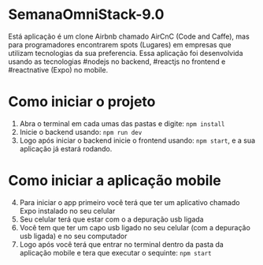 # SemanaOmniStack-9.0
Está aplicação é um clone Airbnb chamado AirCnC (Code and Caffe), mas para programadores encontrarem spots (Lugares) em empresas que utilizam tecnologias da sua preferencia. Essa aplicação foi desenvolvida usando as tecnologias #nodejs no backend, #reactjs no frontend e #reactnative (Expo) no mobile. 

# Como iniciar o projeto
 1. Abra o terminal em cada umas das pastas e digite:  `npm install`
 2. Inicie o backend usando: `npm run dev`
 3. Logo após iniciar o backend inicie o frontend usando: `npm start`, e a sua aplicação já estará rodando.
 
 # Como iniciar a aplicação mobile
 4. Para iniciar o app primeiro você terá que ter um aplicativo chamado Expo instalado no seu celular
 5. Seu celular terá que estar com o a depuração usb ligada 
 6. Você tem que ter um capo usb ligado no seu celular (com a depuração usb ligada) e no seu computador
 7. Logo após você terá que entrar no terminal dentro da pasta da aplicação mobile e tera que executar o sequinte: `npm start`
